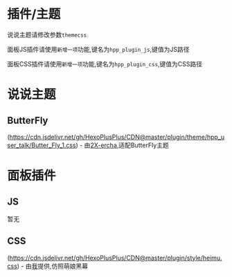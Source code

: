 # 插件/主题

说说主题请修改参数`themecss`

面板JS插件请使用`新增一项`功能,键名为`hpp_plugin_js`,键值为JS路径

面板CSS插件请使用`新增一项`功能,键名为`hpp_plugin_css`,键值为CSS路径

# 说说主题

## ButterFly

(https://cdn.jsdelivr.net/gh/HexoPlusPlus/CDN@master/plugin/theme/hpp_user_talk/Butter_Fly_1.css) - 由[2X-ercha](https://noionion.top/),适配ButterFly主题

# 面板插件

## JS

暂无

## CSS

(https://cdn.jsdelivr.net/gh/HexoPlusPlus/CDN@master/plugin/style/heimu.css) - 由[我](https://blog.cyfan.top)提供,仿照萌娘黑幕 
